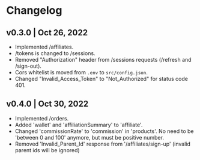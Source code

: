 # Changelog
## v0.3.0 | Oct 26, 2022
- Implemented /affiliates.
- /tokens is changed to /sessions.
- Removed "Authorization" header from /sessions requests (/refresh and /sign-out).
- Cors whitelist is moved from `.env` to `src/config.json`.
- Changed "Invalid_Access_Token" to "Not_Authorized" for status code 401.

## v0.4.0 | Oct 30, 2022
- Implemented /orders.
- Added 'wallet' and 'affiliationSummary' to 'affiliate'.
- Changed 'commissionRate' to 'commission' in 'products'. No need to be 'between 0 and 100' anymore, but must be positive number.
- Removed 'Invalid_Parent_Id' response from '/affiliates/sign-up' (invalid parent ids will be ignored)
